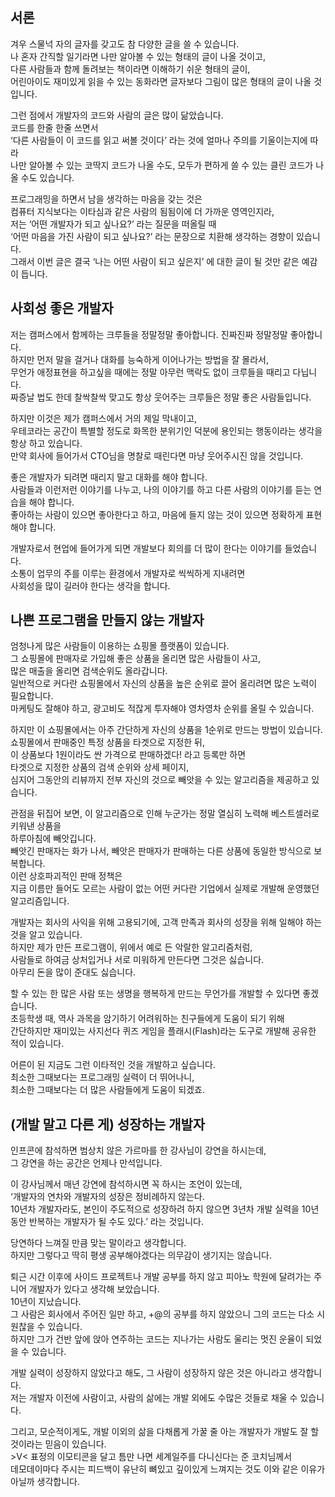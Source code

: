 ## 서론
겨우 스물넉 자의 글자를 갖고도 참 다양한 글을 쓸 수 있습니다.  
나 혼자 간직할 일기라면 나만 알아볼 수 있는 형태의 글이 나올 것이고,  
다른 사람들과 함께 돌려보는 책이라면 이해하기 쉬운 형태의 글이,  
어린아이도 재미있게 읽을 수 있는 동화라면 글자보다 그림이 많은 형태의 글이 나올 것입니다.  

그런 점에서 개발자의 코드와 사람의 글은 많이 닮았습니다.  
코드를 한줄 한줄 쓰면서  
‘다른 사람들이 이 코드를 읽고 써볼 것이다’ 라는 것에 얼마나 주의를 기울이는지에 따라  
나만 알아볼 수 있는 코딱지 코드가 나올 수도, 모두가 편하게 쓸 수 있는 클린 코드가 나올 수도 있습니다.  

프로그래밍을 하면서 남을 생각하는 마음을 갖는 것은  
컴퓨터 지식보다는 이타심과 같은 사람의 됨됨이에 더 가까운 영역인지라,  
저는 ‘어떤 개발자가 되고 싶나요?’ 라는 질문을 떠올릴 때  
‘어떤 마음을 가진 사람이 되고 싶나요?’ 라는 문장으로 치환해 생각하는 경향이 있습니다.  
그래서 이번 글은 결국 ‘나는 어떤 사람이 되고 싶은지’ 에 대한 글이 될 것만 같은 예감이 듭니다.  

## 사회성 좋은 개발자
저는 캠퍼스에서 함께하는 크루들을 정말정말 좋아합니다. 진짜진짜 정말정말 좋아합니다.  
하지만 먼저 말을 걸거나 대화를 능숙하게 이어나가는 방법을 잘 몰라서,  
무언가 애정표현을 하고싶을 때에는 정말 아무런 맥락도 없이 크루들을 때리고 다닙니다.  
짜증날 법도 한데 찰싹찰싹 맞고도 항상 웃어주는 크루들은 정말 좋은 사람들입니다.  

하지만 이것은 제가 캠퍼스에서 거의 제일 막내이고,  
우테코라는 공간이 특별할 정도로 화목한 분위기인 덕분에 용인되는 행동이라는 생각을 항상 하고 있습니다.  
만약 회사에 들어가서 CTO님을 명찰로 때린다면 마냥 웃어주시진 않을 것입니다.  

좋은 개발자가 되려면 때리지 말고 대화를 해야 합니다.  
사람들과 이런저런 이야기를 나누고, 나의 이야기를 하고 다른 사람의 이야기를 듣는 연습을 해야 합니다.  
좋아하는 사람이 있으면 좋아한다고 하고, 마음에 들지 않는 것이 있으면 정확하게 표현해야 합니다.  

개발자로서 현업에 들어가게 되면 개발보다 회의를 더 많이 한다는 이야기를 들었습니다.  
소통이 업무의 주를 이루는 환경에서 개발자로 씩씩하게 지내려면  
사회성을 많이 길러야 한다는 생각을 합니다.  

## 나쁜 프로그램을 만들지 않는 개발자
엄청나게 많은 사람들이 이용하는 쇼핑몰 플랫폼이 있습니다.  
그 쇼핑몰에 판매자로 가입해 좋은 상품을 올리면 많은 사람들이 사고,  
많은 매출을 올리면 검색순위도 올라갑니다.  
일반적으로 커다란 쇼핑몰에서 자신의 상품을 높은 순위로 끌어 올리려면 많은 노력이 필요합니다.  
마케팅도 잘해야 하고, 광고비도 적잖게 투자해야 영차영차 순위를 올릴 수 있습니다.  

하지만 이 쇼핑몰에서는 아주 간단하게 자신의 상품을 1순위로 만드는 방법이 있습니다.  
쇼핑몰에서 판매중인 특정 상품을 타겟으로 지정한 뒤,  
이 상품보다 1원이라도 싼 가격으로 판매하겠다! 라고 등록만 하면  
타겟으로 지정한 상품의 검색 순위와 상세 페이지,  
심지어 그동안의 리뷰까지 전부 자신의 것으로 빼앗을 수 있는 알고리즘을 제공하고 있습니다.  

관점을 뒤집어 보면, 이 알고리즘으로 인해 누군가는 정말 열심히 노력해 베스트셀러로 키워낸 상품을  
하루아침에 빼앗깁니다.  
빼앗긴 판매자는 화가 나서, 빼앗은 판매자가 판매하는 다른 상품에 동일한 방식으로 보복합니다.  
이런 상호파괴적인 판매 정책은  
지금 이름만 들어도 모르는 사람이 없는 어떤 커다란 기업에서 실제로 개발해 운영했던 알고리즘입니다.  

개발자는 회사의 사익을 위해 고용되기에, 고객 만족과 회사의 성장을 위해 일해야 하는 것을 알고 있습니다.  
하지만 제가 만든 프로그램이, 위에서 예로 든 악랄한 알고리즘처럼,  
사람들로 하여금 상처입거나 서로 미워하게 만든다면 그것은 싫습니다.  
아무리 돈을 많이 준대도 싫습니다.  

할 수 있는 한 많은 사람 또는 생명을 행복하게 만드는 무언가를 개발할 수 있다면 좋겠습니다.  
초등학생 때, 역사 과목을 암기하기 어려워하는 친구들에게 도움이 되기 위해  
간단하지만 재미있는 사지선다 퀴즈 게임을 플래시(Flash)라는 도구로 개발해 공유한 적이 있습니다.  

어른이 된 지금도 그런 이타적인 것을 개발하고 싶습니다.  
최소한 그때보다는 프로그래밍 실력이 더 뛰어나니,  
최소한 그때보다는 더 많은 사람들에게 도움이 되겠죠.  

## (개발 말고 다른 게) 성장하는 개발자
인프콘에 참석하면 범상치 않은 가르마를 한 강사님이 강연을 하시는데,  
그 강연을 하는 공간은 언제나 만석입니다.  

이 강사님께서 매년 강연에 참석하시면 꼭 하시는 조언이 있는데,  
‘개발자의 연차와 개발자의 성장은 정비례하지 않는다.  
10년차 개발자라도, 본인이 주도적으로 성장하려 하지 않으면 3년차 개발 실력을 10년동안 반복하는 개발자가 될 수도 있다.’ 라는 것입니다.  

당연하다 느껴질 만큼 맞는 말이라고 생각합니다.  
하지만 그렇다고 딱히 평생 공부해야겠다는 의무감이 생기지는 않습니다.  

퇴근 시간 이후에 사이드 프로젝트나 개발 공부를 하지 않고 피아노 학원에 달려가는 주니어 개발자가 있다고 생각해 보았습니다.  
10년이 지났습니다.  
그 사람은 회사에서 주어진 일만 하고, +@의 공부를 하지 않았으니 그의 코드는 다소 시원찮을 수 있습니다.  
하지만 그가 건반 앞에 앉아 연주하는 코드는 지나가는 사람도 울리는 멋진 운율이 되었을 수 있습니다.  

개발 실력이 성장하지 않았다고 해도, 그 사람이 성장하지 않은 것은 아니라고 생각합니다.  
저는 개발자 이전에 사람이고, 사람의 삶에는 개발 외에도 수많은 것들로 채울 수 있습니다.  

그리고, 모순적이게도, 개발 이외의 삶을 다채롭게 가꿀 줄 아는 개발자가 개발도 잘 할 것이라는 믿음이 있습니다.  
\>V< 표정의 이모티콘을 달고 틈만 나면 세계일주를 다니신다는 준 코치님께서  
데모데이마다 주시는 피드백이 유난히 뼈있고 깊이있게 느껴지는 것도 이와 같은 이유가 아닐까 생각합니다.  
